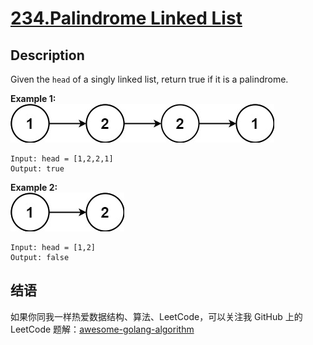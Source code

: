 # [234.Palindrome Linked List][title]

## Description
Given the `head` of a singly linked list, return true if it is a palindrome.

**Example 1:**  
![exampl1](pal1linked-list.jpg)

```
Input: head = [1,2,2,1]
Output: true
```

**Example 2:**  
![example2](pal2linked-list.jpg)

```
Input: head = [1,2]
Output: false
```

## 结语

如果你同我一样热爱数据结构、算法、LeetCode，可以关注我 GitHub 上的 LeetCode 题解：[awesome-golang-algorithm][me]

[title]: https://leetcode.com/problems/palindrome-linked-list/
[me]: https://github.com/Golang-Solutions/awesome-golang-algorithm
